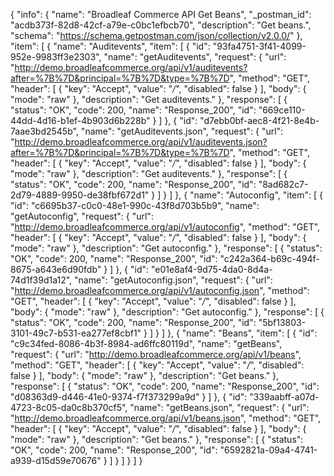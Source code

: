 {
  "info": {
    "name": "Broadleaf Commerce API Get Beans",
    "_postman_id": "acdb373f-82d8-42cf-a79e-c0bc1efbcb70",
    "description": "Get beans.",
    "schema": "https://schema.getpostman.com/json/collection/v2.0.0/"
  },
  "item": [
    {
      "name": "Auditevents",
      "item": [
        {
          "id": "93fa4751-3f41-4099-952e-9983ff3e2303",
          "name": "getAuditevents",
          "request": {
            "url": "http://demo.broadleafcommerce.org/api/v1/auditevents?after=%7B%7D&principal=%7B%7D&type=%7B%7D",
            "method": "GET",
            "header": [
              {
                "key": "Accept",
                "value": "*/*",
                "disabled": false
              }
            ],
            "body": {
              "mode": "raw"
            },
            "description": "Get auditevents."
          },
          "response": [
            {
              "status": "OK",
              "code": 200,
              "name": "Response_200",
              "id": "669ce110-44dd-4d16-b1ef-4b903d6b228b"
            }
          ]
        },
        {
          "id": "d7ebb0bf-aec8-4f21-8e4b-7aae3bd2545b",
          "name": "getAuditevents.json",
          "request": {
            "url": "http://demo.broadleafcommerce.org/api/v1/auditevents.json?after=%7B%7D&principal=%7B%7D&type=%7B%7D",
            "method": "GET",
            "header": [
              {
                "key": "Accept",
                "value": "*/*",
                "disabled": false
              }
            ],
            "body": {
              "mode": "raw"
            },
            "description": "Get auditevents."
          },
          "response": [
            {
              "status": "OK",
              "code": 200,
              "name": "Response_200",
              "id": "8ad682c7-2d79-4889-9950-de38fbf672d1"
            }
          ]
        }
      ]
    },
    {
      "name": "Autoconfig",
      "item": [
        {
          "id": "c6695b37-c0c0-48e1-990c-43f8d703b5b9",
          "name": "getAutoconfig",
          "request": {
            "url": "http://demo.broadleafcommerce.org/api/v1/autoconfig",
            "method": "GET",
            "header": [
              {
                "key": "Accept",
                "value": "*/*",
                "disabled": false
              }
            ],
            "body": {
              "mode": "raw"
            },
            "description": "Get autoconfig."
          },
          "response": [
            {
              "status": "OK",
              "code": 200,
              "name": "Response_200",
              "id": "c242a364-b69c-494f-8675-a643e6d90fdb"
            }
          ]
        },
        {
          "id": "e01e8af4-9d75-4da0-8d4a-74d1f39d1a12",
          "name": "getAutoconfig.json",
          "request": {
            "url": "http://demo.broadleafcommerce.org/api/v1/autoconfig.json",
            "method": "GET",
            "header": [
              {
                "key": "Accept",
                "value": "*/*",
                "disabled": false
              }
            ],
            "body": {
              "mode": "raw"
            },
            "description": "Get autoconfig."
          },
          "response": [
            {
              "status": "OK",
              "code": 200,
              "name": "Response_200",
              "id": "5bf13803-3101-49c7-b531-ea277ef8cbf1"
            }
          ]
        }
      ]
    },
    {
      "name": "Beans",
      "item": [
        {
          "id": "c9c34fed-8086-4b3f-8984-ad6ffc80119d",
          "name": "getBeans",
          "request": {
            "url": "http://demo.broadleafcommerce.org/api/v1/beans",
            "method": "GET",
            "header": [
              {
                "key": "Accept",
                "value": "*/*",
                "disabled": false
              }
            ],
            "body": {
              "mode": "raw"
            },
            "description": "Get beans."
          },
          "response": [
            {
              "status": "OK",
              "code": 200,
              "name": "Response_200",
              "id": "d08363d9-d446-41e0-9374-f7f373299a9d"
            }
          ]
        },
        {
          "id": "339aabff-a07d-4723-8c05-da0c8b370cf5",
          "name": "getBeans.json",
          "request": {
            "url": "http://demo.broadleafcommerce.org/api/v1/beans.json",
            "method": "GET",
            "header": [
              {
                "key": "Accept",
                "value": "*/*",
                "disabled": false
              }
            ],
            "body": {
              "mode": "raw"
            },
            "description": "Get beans."
          },
          "response": [
            {
              "status": "OK",
              "code": 200,
              "name": "Response_200",
              "id": "6592821a-09a4-4741-a939-d15d59e70676"
            }
          ]
        }
      ]
    }
  ]
}